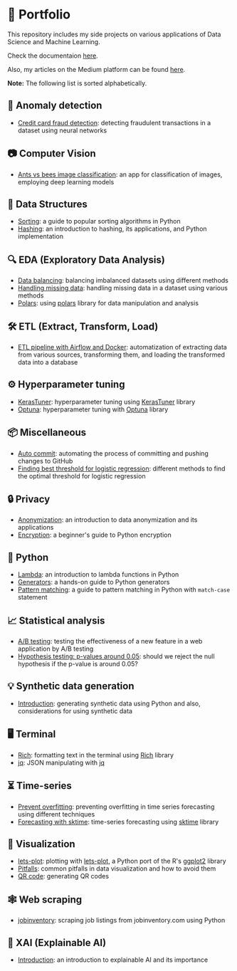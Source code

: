 # :rocket: Portfolio

This repository includes my side projects on various applications of Data Science and Machine Learning.

Check the documentaion [here](https://smortezah.github.io/portfolio/docs).

Also, my articles on the Medium platform can be found [here](https://medium.com/@morihosseini/).

**Note:** The following list is sorted alphabetically.

## :rotating_light: Anomaly detection

- [Credit card fraud detection](anomaly-detection/fraud-detection.ipynb): detecting fraudulent transactions in a dataset using neural networks

## :camera: Computer Vision

- [Ants vs bees image classification](computer-vision/ants-bees-classification/image-classification.ipynb): an app for classification of images, employing deep learning models

## 🧩 Data Structures

- [Sorting](data-structure/sorting-popular.ipynb): a guide to popular sorting algorithms in Python
- [Hashing](data-structure/hashing.ipynb): an introduction to hashing, its applications, and Python implementation

## :mag: EDA (Exploratory Data Analysis)

- [Data balancing](eda/data-balancing.ipynb): balancing imbalanced datasets using different methods
- [Handling missing data](eda/missing-data.ipynb): handling missing data in a dataset using various methods
- [Polars](eda/polars.ipynb): using [polars](https://www.pola.rs) library for data manipulation and analysis

## :hammer_and_wrench: ETL (Extract, Transform, Load)

- [ETL pipeline with Airflow and Docker](etl/airflow-docker): automatization of extracting data from various sources, transforming them, and loading the transformed data into a database

## :gear: Hyperparameter tuning

- [KerasTuner](hypertune/kerasTuner.ipynb): hyperparameter tuning using [KerasTuner](https://keras.io/keras_tuner/) library
- [Optuna](hypertune/optuna.ipynb): hyperparameter tuning with [Optuna](https://optuna.org/) library

## :package: Miscellaneous

- [Auto commit](misc/auto-commit): automating the process of committing and pushing changes to GitHub
- [Finding best threshold for logistic regression](misc/threshold-logistic-regression.ipynb): different methods to find the optimal threshold for logistic regression

## :lock: Privacy

- [Anonymization](privacy/anonymization.ipynb): an introduction to data anonymization and its applications
- [Encryption](privacy/encryption.ipynb): a beginner's guide to Python encryption

## :snake: Python

- [Lambda](python/lambda.ipynb): an introduction to lambda functions in Python
- [Generators](python/generator.ipynb): a hands-on guide to Python generators
- [Pattern matching](python/match-case.ipynb): a guide to pattern matching in Python with `match-case` statement

## :chart_with_upwards_trend: Statistical analysis

- [A/B testing](stats/ab-test.ipynb): testing the effectiveness of a new feature in a web application by A/B testing
- [Hypothesis testing: p-values around 0.05](stats/pvalue-around-0.05.ipynb): should we reject the null hypothesis if the p-value is around 0.05?

## :bulb: Synthetic data generation

- [Introduction](synthetic-data/intro.ipynb): generating synthetic data using Python and also, considerations for using synthetic data

## :desktop_computer: Terminal

- [Rich](terminal/rich/rich.ipynb): formatting text in the terminal using [Rich](https://github.com/Textualize/rich) library
- [jq](terminal/jq.ipynb): JSON manipulating with [jq](https://jqlang.github.io/jq/)

## :hourglass_flowing_sand: Time-series

- [Prevent overfitting](time-series/prevent-overfitting.ipynb): preventing overfitting in time series forecasting using different techniques
- [Forecasting with sktime](time-series/sktime.ipynb): time-series forecasting using [sktime](https://github.com/sktime/sktime) library

## :art: Visualization

- [lets-plot](visualization/lets-plot/codebook.ipynb): plotting with [lets-plot](https://lets-plot.org/index.html), a Python port of the R's [ggplot2](https://ggplot2.tidyverse.org/) library
- [Pitfalls](visualization/pitfalls/pitfalls.ipynb): common pitfalls in data visualization and how to avoid them
- [QR code](visualization/qrcode.ipynb): generating QR codes

## :spider_web: Web scraping

- [jobinventory](scrape/jobinventory.com/tutorial.ipynb): scraping job listings from jobinventory.com using Python

## :memo: XAI (Explainable AI)

- [Introduction](xai/intro.ipynb): an introduction to explainable AI and its importance
